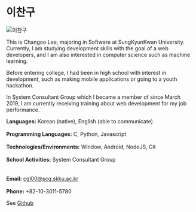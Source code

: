 # 이찬구

<div style={{width: "150px" }}>

![이찬구](@site/static/img/lcg.jpg)

</div>

This is Changoo Lee, majoring in Software at SungKyunKwan University. Currently, I am studying development skills with the goal of a web developers, and I am also interested in computer science such as machine learning.  

Before entering college, I had been in high school with interest in development, such as making mobile applications or going to a youth hackathon.  

In System Consultant Group which I became a member of since March 2019, I am currently receiving training about web development for my job performance.  


<strong>Languages:</strong> Korean (native), English (able to communicate)  
<br/>
<strong>Programming Languages:</strong> C, Python, Javascript  
<br/>
<strong>Technologies/Environments:</strong> Window, Android, NodeJS, Git  
<br/>
<strong>School Activities:</strong> System Consultant Group  
<br/><br/>
<strong>Email:</strong> cgl00@scg.skku.ac.kr  
<br/>
<strong>Phone:</strong> +82-10-3011-5780  

See [Github](https://github.com/Changooo)   